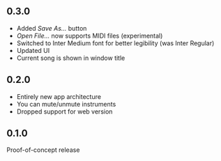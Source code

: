 ## 0.3.0

- Added _Save As..._ button
- _Open File..._ now supports MIDI files (experimental)
- Switched to Inter Medium font for better legibility (was Inter Regular)
- Updated UI
- Current song is shown in window title

## 0.2.0

- Entirely new app architecture
- You can mute/unmute instruments
- Dropped support for web version

## 0.1.0

Proof-of-concept release
